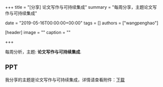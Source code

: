 +++
title = "[分享] 论文写作与可持续集成"
summary = "每周分享，主题论文写作与可持续集成"

date = "2019-05-16T00:00:00+00:00"
tags = []
authors = ["wangpenghao"]

[header]
image = ""
caption = ""

+++

每周分析，主题: **论文写作与可持续集成**.

## PPT


我分享的主题是论文写作与可持续集成，详情请查看附件：[下载](https://coden-cdn.sfo2.cdn.digitaloceanspaces.com/c422/weekly-keynote/2019-05-16-wangpenghao/学习小结0516-王鹏浩.pptx)


